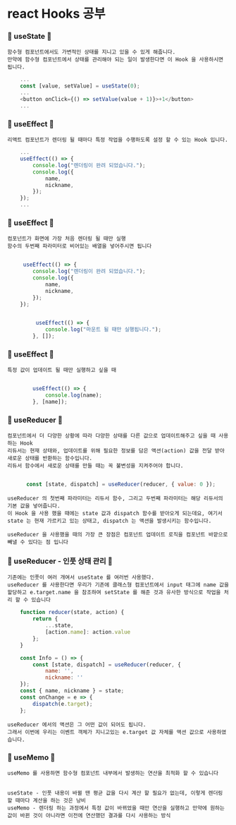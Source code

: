 # react Hooks 공부 

### :star2: useState :star2:
    함수형 컴포넌트에서도 가변적인 상태를 지니고 있을 수 있게 해줍니다. 
    만약에 함수형 컴포넌트에서 상태를 관리해야 되는 일이 발생한다면 이 Hook 을 사용하시면 됩니다.
```javascript
    ...
    const [value, setValue] = useState(0);
    ...
    <button onClick={() => setValue(value + 1)}>+1</button>
    ...
```
### :star2: useEffect :star2: 
    리액트 컴포넌트가 렌더링 될 때마다 특정 작업을 수행하도록 설정 할 수 있는 Hook 입니다.
```javascript
    ...
    useEffect(() => {
        console.log("렌더링이 완려 되었습니다.");
        console.log({
            name,
            nickname,
        });
    });
    ...
```
### :star2: useEffect :star2: 
    컴포넌트가 화면에 가장 처음 렌더링 될 때만 실행
    함수의 두번째 파라미터로 비어있는 배열을 넣어주시면 됩니다
```javascript

     useEffect(() => {
        console.log("렌더링이 완려 되었습니다.");
        console.log({
            name,
            nickname,
        });
    });
```

```javascript

         useEffect(() => {
            console.log("마운트 될 때만 실행됩니다.");
        }, []);

```
### :star2: useEffect :star2: 
    특정 값이 업데이트 될 때만 실행하고 싶을 때

```javascript

        useEffect(() => {
            console.log(name);
        }, [name]);

```

### :star2: useReducer :star2: 
    컴포넌트에서 더 다양한 상황에 따라 다양한 상태를 다른 값으로 업데이트해주고 싶을 때 사용하는 Hook
    리듀서는 현재 상태와, 업데이트를 위해 필요한 정보를 담은 액션(action) 값을 전달 받아 새로운 상태를 반환하는 함수입니다. 
    리듀서 함수에서 새로운 상태를 만들 때는 꼭 불변성을 지켜주어야 합니다.

```javascript

      const [state, dispatch] = useReducer(reducer, { value: 0 });

```
    useReducer 의 첫번째 파라미터는 리듀서 함수, 그리고 두번째 파라미터는 해당 리듀서의 기본 값을 넣어줍니다. 
    이 Hook 을 사용 했을 때에는 state 값과 dispatch 함수를 받아오게 되는데요, 여기서 state 는 현재 가르키고 있는 상태고, dispatch 는 액션을 발생시키는 함수입니다.

    useReducer 을 사용했을 때의 가장 큰 장점은 컴포넌트 업데이트 로직을 컴포넌트 바깥으로 빼낼 수 있다는 점 입니다

### :star2: useReducer - 인풋 상태 관리 :star2:
    기존에는 인풋이 여러 개여서 useState 를 여러번 사용했다.
    useReducer 를 사용한다면 우리가 기존에 클래스형 컴포넌트에서 input 태그에 name 값을 할당하고 e.target.name 을 참조하여 setState 를 해준 것과 유사한 방식으로 작업을 처리 할 수 있습니다

```javascript
    function reducer(state, action) {
        return {
            ...state,
            [action.name]: action.value
        };
    }

    const Info = () => {
        const [state, dispatch] = useReducer(reducer, {
            name: '',
            nickname: ''
    });
    const { name, nickname } = state;
    const onChange = e => {
        dispatch(e.target);
    };

```
    useReducer 에서의 액션은 그 어떤 값이 되어도 됩니다. 
    그래서 이번에 우리는 이벤트 객체가 지니고있는 e.target 값 자체를 액션 값으로 사용하였습니다.

### :star2: useMemo :star2:
    useMemo 를 사용하면 함수형 컴포넌트 내부에서 발생하는 연산을 최적화 할 수 있습니다
```javascript

```
    useState - 인풋 내용이 바뀔 땐 평균 값을 다시 계산 할 필요가 없는데, 이렇게 렌더링 할 때마다 계산을 하는 것은 낭비
    useMemo - 렌더링 하는 과정에서 특정 값이 바뀌었을 때만 연산을 실행하고 만약에 원하는 값이 바뀐 것이 아니라면 이전에 연산했던 결과를 다시 사용하는 방식
